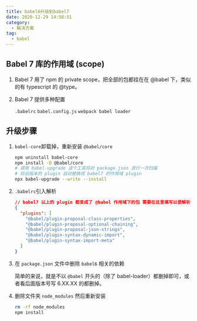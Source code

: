 ```yaml
---
title: babel6升级到babel7
date: 2020-12-29 14:58:51
category:
  - 解决方案
tag:
  - babel
---
```


## Babel 7 库的作用域 (scope)

1. Babel 7 用了 npm 的 private scope，把全部的包都挂在在 @babel 下，类似的有 typescript 的 @type。

2. Babel 7 提供多种配置

   `.babelrc`
   `babel.config.js`
   `webpack babel loader`

## 升级步骤

1. `babel-core`卸载掉，重新安装 `@babel/core`

   ```bash
   npm uninstall babel-core
   npm install -D @babel/core
   # 调用 babel-upgrade 这个工具将对 package.json 进行一次扫描
   # 将旧版本的 plugin 自动替换成 babel7 的作用域 plugin
   npx babel-upgrade --write --install 
   ```

2. `.babelrc`引入解析

   ```json
   // babel7 以上的 plugin 都变成了 @babel 作用域下的包 需要在这里填写以便解析
   {
     "plugins": [
       "@babel/plugin-proposal-class-properties",
       "@babel/plugin-proposal-optional-chaining",
       "@babel/plugin-proposal-json-strings",
       "@babel/plugin-syntax-dynamic-import",
       "@babel/plugin-syntax-import-meta"
     ]
   }
   ```

3. 在 `package.json` 文件中删除 `babel6` 相关的依赖

   简单的来说，就是不以 `@babel` 开头的（除了 babel-loader）都删掉即可，或者看后面版本号写 6.XX.XX 的都删掉。

4. 删除文件夹 `node_modules` 然后重新安装

   ```bash
   rm -rf node_modules
   npm install
   ```

   